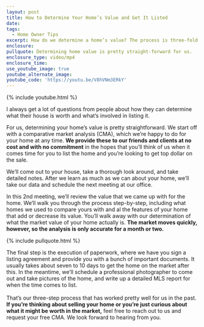```yaml
---
layout: post
title: How to Determine Your Home’s Value and Get It Listed
date:
tags:
  - Home Owner Tips
excerpt: How do we determine a home’s value? The process is three-fold.
enclosure:
pullquote: Determining home value is pretty straight-forward for us.
enclosure_type: video/mp4
enclosure_time:
use_youtube_image: true
youtube_alternate_image:
youtube_code: 'https://youtu.be/V8hVNm3ERkY'
---
```



{% include youtube.html %}

I always get a lot of questions from people about how they can determine what their house is worth and what’s involved in listing it.

For us, determining your home’s value is pretty straightforward. We start off with a comparative market analysis (CMA), which we’re happy to do for your home at any time. **We provide these to our friends and clients at no cost and with no commitment** in the hopes that you’ll think of us when it comes time for you to list the home and you’re looking to get top dollar on the sale.

We’ll come out to your house, take a thorough look around, and take detailed notes. After we learn as much as we can about your home, we’ll take our data and schedule the next meeting at our office.

In this 2nd meeting, we’ll review the value that we came up with for the home. We’ll walk you through the process step-by-step, including what homes we used to compare yours with and al the features of your home that add or decrease its value. You’ll walk away with our determination of what the market value of your home actually is. **The market moves quickly, however, so the analysis is only accurate for a month or two.**

{% include pullquote.html %}

The final step is the execution of paperwork, where we have you sign a listing agreement and provide you with a bunch of important documents. It usually takes about seven to 10 days to get the home on the market after this. In the meantime, we’ll schedule a professional photographer to come out and take pictures of the home, and write up a detailed MLS report for when the time comes to list.<br><br>That’s our three-step process that has worked pretty well for us in the past. **If you’re thinking about selling your home or you’re just curious about what it might be worth in the market,** feel free to reach out to us and request your free CMA. We look forward to hearing from you.